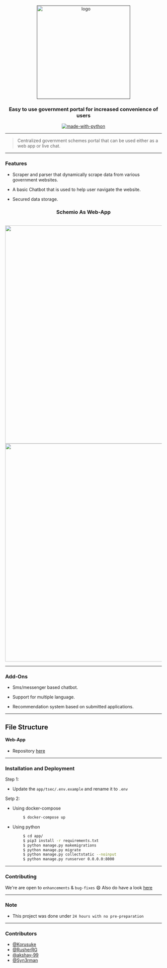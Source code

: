 <p align="center">
  <a href="" rel="noopener">
 <img width=300px src="./logo.png" alt="logo"></a>
</p>

<h3 align="center">Easy to use government portal for increased convenience of users</h3>

<div align="center">

[![made-with-python](https://img.shields.io/badge/Made%20with-Python-1f425f.svg)](https://www.python.org/)
<br>


</div>

------------------------------------------

> Centralized government schemes portal that can be used either as a web app or live chat.


------------------------------------------
### Features

- Scraper and parser that dynamically scrape data from various government websites.

- A basic Chatbot that is used to help user navigate the website.

- Secured data storage.

<div align="center">

<h3> Schemio As Web-App  </h3>
<br>
<img src="./Login.gif" width=700px>

<br>

<img src="./LiveChat.gif" width=700px>

</div>

------------------------------------------

### Add-Ons

- Sms/messenger based chatbot.

- Support for multiple language.

- Recommendation system based on submitted applications.

------------------------------------------
## File Structure



#### Web-App

- Repository [here](https://github.com/Korusuke/TSEC/tree/master/tsec)

------------------------------------------
### Installation and Deployment

Step 1:
- Update the `app/tsec/.env.example` and rename it to `.env`

Setp 2:
- Using docker-compose

```sh
        $ docker-compose up
```

- Using python

```sh
        $ cd app/
        $ pip3 install -r requirements.txt
        $ python manage.py makemigrations
        $ python manage.py migrate
        $ python manage.py collectstatic --noinput
        $ python manage.py runserver 0.0.0.0:8000
```

------------------------------------------
### Contributing

 We're are open to `enhancements` & `bug-fixes` :smile: Also do have a look [here](./CONTRIBUTING.md)

-------------------------------------------

### Note

- This project was done under `24 hours with no pre-preparation`

------------------------------------------
### Contributors

- [@Korusuke](https://github.com/Korusuke)
- [@RusherRG](https://github.com/RusherRG)
- [@akshay-99](https://github.com/akshay-99)
- [@Syn3rman](https://github.com/Syn3rman)
